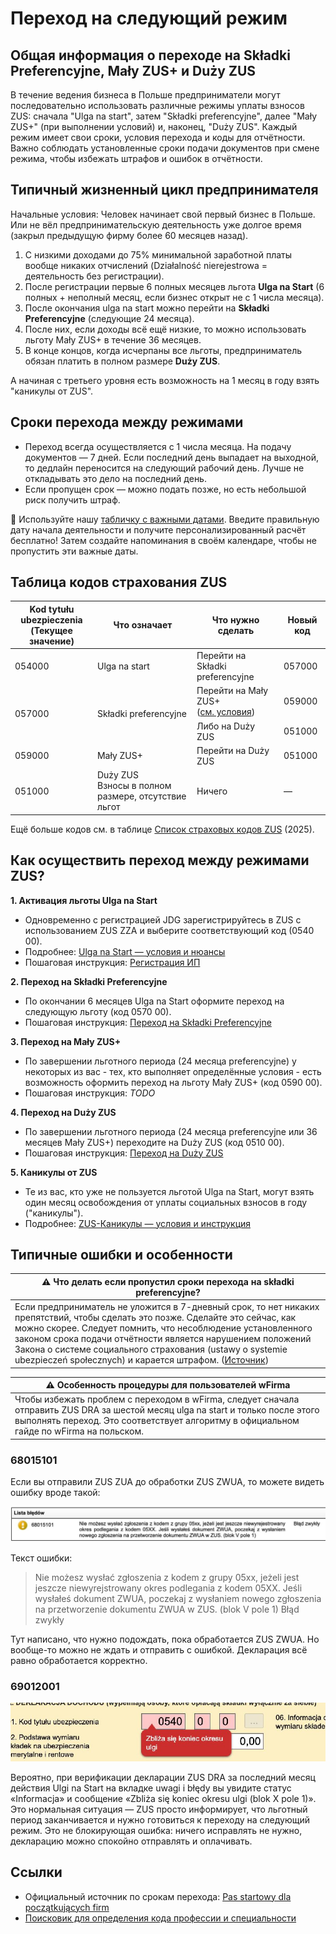 # Переход на следующий режим

## Общая информация о переходе на Składki Preferencyjne, Mały ZUS+ и Duży ZUS

В течение ведения бизнеса в Польше предприниматели могут последовательно использовать различные режимы уплаты взносов ZUS: сначала "Ulga na start", затем "Składki preferencyjne", далее "Mały ZUS+" (при выполнении условий) и, наконец, "Duży ZUS". Каждый режим имеет свои сроки, условия перехода и коды для отчётности. Важно соблюдать установленные сроки подачи документов при смене режима, чтобы избежать штрафов и ошибок в отчётности.

## Типичный жизненный цикл предпринимателя

Начальные условия: Человек начинает свой первый бизнес в Польше. Или не вёл предпринимательскую деятельность уже долгое время (закрыл предыдущую фирму более 60 месяцев назад).

1. С низкими доходами до 75% минимальной заработной платы вообще никаких отчислений (Działalność nierejestrowa = деятельность без регистрации).
2. После регистрации первые 6 полных месяцев льгота **Ulga na Start** (6 полных + неполный месяц, если бизнес открыт не с 1 числа месяца).
3. После окончания ulga na start можно перейти на **Składki Preferencyjne** (следующие 24 месяца).
4. После них, если доходы всё ещё низкие, то можно использовать льготу Mały ZUS+ в течение 36 месяцев.
5. В конце концов, когда исчерпаны все льготы, предприниматель обязан платить в полном размере **Duży ZUS**.

А начиная с третьего уровня есть возможность на 1 месяц в году взять "каникулы от ZUS".

## Сроки перехода между режимами

- Переход всегда осуществляется с 1 числа месяца. На подачу документов — 7 дней. Если последний день выпадает на выходной, то дедлайн переносится на следующий рабочий день. Лучше не откладывать это дело на последний день.
- Если пропущен срок — можно подать позже, но есть небольшой риск получить штраф.

📅 Используйте нашу [табличку с важными датами][3]. Введите правильную дату начала деятельности и получите персонализированный расчёт бесплатно! Затем создайте напоминания в своём календаре, чтобы не пропустить эти важные даты.

## Таблица кодов страхования ZUS

<table>
  <thead>
    <tr>
      <th>Kod tytułu ubezpieczenia<br/>(Текущее значение)</th>
      <th>Что означает</th>
      <th>Что нужно сделать</th>
      <th>Новый код</th>
    </tr>
  </thead>
  <tbody>
    <tr>
      <td class="border-r">054000</td>
      <td class="border-r">Ulga na start</td>
      <td class="border-r">Перейти на Składki preferencyjne</td>
      <td >057000</td>
    </tr>
    <tr>
      <td rowspan="2" class="border-r">057000</td>
      <td rowspan="2" class="border-r valign-center">Składki preferencyjne</td>
      <td class="border-r">Перейти на Mały ZUS+ <br/>(<a href="#8">см. условия</a>)</td>
      <td>059000</td>
    </tr>
    <tr>
      <td class="border-r">Либо на Duży ZUS</td>
      <td>051000</td>
    </tr>
    <tr>
      <td class="border-r">059000</td>
      <td class="border-r">Mały ZUS+</td>
      <td class="border-r">Перейти на Duży ZUS</td>
      <td>051000</td>
    </tr>
    <tr>
      <td class="border-r">051000</td>
      <td class="border-r">Duży ZUS <br/> Взносы в полном размере, отсутствие льгот</td>
      <td class="border-r">Ничего</td>
      <td>—</td>
    </tr>
  </tbody>
</table>

Ещё больше кодов см. в таблице [Список страховых кодов ZUS](https://docs.google.com/spreadsheets/d/1XPcCJwR_58Lxe6Q1ATDbAGNuTvxJdLIRSt3M663ZS6M/edit?gid=848701444#gid=848701444) (2025).

## Как осуществить переход между режимами ZUS?

**1. Активация льготы Ulga na Start**
- Одновременно с регистрацией JDG зарегистрируйтесь в ZUS с использованием ZUS ZZA и выберите соответствующий код (0540 00).
- Подробнее: [Ulga na Start — условия и нюансы](zus_ulga_na_start.md)
- Пошаговая инструкция: [Регистрация ИП](registration_jdg.md)

**2. Переход на Składki Preferencyjne**

- По окончании 6 месяцев Ulga na Start оформите переход на следующую льготу (код 0570 00).
- Пошаговая инструкция: [Переход на Składki Preferencyjne](zus_obnizone_skladki.md)

**3. Переход на Mały ZUS+**

- По завершении льготного периода (24 месяца preferencyjne) у некоторых из вас - тех, кто выполняет определённые условия - есть возможность оформить переход на льготу Mały ZUS+ (код 0590 00).
- Пошаговая инструкция: _TODO_

**4. Переход на Duży ZUS**

- По завершении льготного периода (24 месяца preferencyjne или 36 месяцев Mały ZUS+) переходите на Duży ZUS (код 0510 00).
- Пошаговая инструкция: [Переход на Duży ZUS](zus_duzy.md)

**5. Каникулы от ZUS**

- Те из вас, кто уже не пользуется льготой Ulga na Start, могут взять один месяц освобождения от уплаты социальных взносов в году ("каникулы").
- Подробнее: [ZUS-Каникулы — условия и инструкция](zus_vacation.md)

## Типичные ошибки и особенности

| ⚠️ **Что делать если пропустил сроки перехода на składki preferencyjne?**                                                                                   |
|--------------------------------------------------------------------------------------------------------------|
| Если предприниматель не уложится в 7-дневный срок, то нет никаких препятствий, чтобы сделать это позже. Сделайте это сейчас, как можно скорее. Следует помнить, что несоблюдение установленного законом срока подачи отчётности является нарушением положений Закона о системе социального страхования (ustawy o systemie ubezpieczeń społecznych) и карается штрафом. ([Источник](https://oficynafk.pl/skladki/preferencyjne-skladki-zus-po-uldze-na-start-obnizone-skladki-zus-krok-po-kroku-19514.html)) |

| ⚠️ **Особенность процедуры для пользователей wFirma**                                                                                   |
|--------------------------------------------------------------------------------------------------------------|
| Чтобы избежать проблем с переходом в wFirma, следует сначала отправить ZUS DRA за шестой месяц ulga na start и только после этого выполнять переход. Это соответствует алгоритму в официальном гайде по wFirma на польском. |

### 68015101

Если вы отправили ZUS ZUA до обработки ZUS ZWUA, то можете видеть ошибку вроде такой:

![68015101][1]

Текст ошибки:
> Nie możesz wysłać zgłoszenia z kodem z grupy 05xx, jeżeli jest jeszcze niewyrejstrowany okres podlegania z kodem 05XX. Jeśli wysłałeś dokument ZWUA, poczekaj z wysłaniem nowego zgłoszenia na przetworzenie dokumentu ZWUA w ZUS. (blok V pole 1) Błąd zwykły

Тут написано, что нужно подождать, пока обработается ZUS ZWUA. Но вообще-то можно не ждать и отправить
с ошибкой. Декларация всё равно обработается корректно.

### 69012001

![69012001][2]

Вероятно, при верификации декларации ZUS DRA за последний месяц действия Ulgi na Start на вкладке uwagi i błędy вы увидите статус «Informacja» и сообщение «Zbliża się koniec okresu ulgi (blok X pole 1)». Это нормальная ситуация — ZUS просто информирует, что льготный период заканчивается и нужно готовиться к переходу на следующий режим. Это не блокирующая ошибка: ничего исправлять не нужно, декларацию можно спокойно отправлять и оплачивать.

## Ссылки

- Официальный источник по срокам перехода: [Pas startowy dla początkujących firm](https://www.gov.pl/web/rozwoj-technologia/pas-startowy-dla-poczatkujacych-firm)
- [Поисковик для определения кода профессии и специальности](https://psz.praca.gov.pl/rynek-pracy/bazy-danych/klasyfikacja-zawodow-i-specjalnosci/wyszukiwarka-opisow-zawodow)

[1]: images/zus_next_level/zus_error_68015101.jpg
[2]: images/zus_next_level/zus_error_69012001.jpg
[3]: https://docs.google.com/spreadsheets/d/1UGRsxqBA7DoO3wNmzuvD8TxAsqiIv_jhyw38wQfaH10/edit
[8]: https://www.biznes.gov.pl/pl/portal/00284
